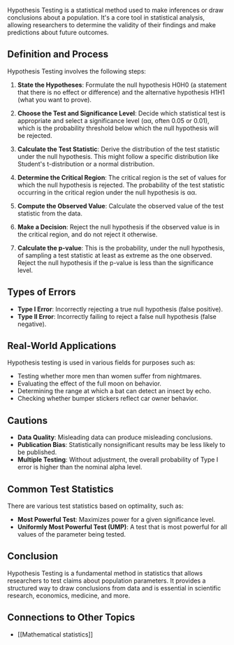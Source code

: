 Hypothesis Testing is a statistical method used to make inferences or draw conclusions about a population. It's a core tool in statistical analysis, allowing researchers to determine the validity of their findings and make predictions about future outcomes.

## Definition and Process

Hypothesis Testing involves the following steps:

1. **State the Hypotheses**: Formulate the null hypothesis H0H0​ (a statement that there is no effect or difference) and the alternative hypothesis H1H1​ (what you want to prove).
    
2. **Choose the Test and Significance Level**: Decide which statistical test is appropriate and select a significance level (αα, often 0.05 or 0.01), which is the probability threshold below which the null hypothesis will be rejected.
    
3. **Calculate the Test Statistic**: Derive the distribution of the test statistic under the null hypothesis. This might follow a specific distribution like Student's t-distribution or a normal distribution.
    
4. **Determine the Critical Region**: The critical region is the set of values for which the null hypothesis is rejected. The probability of the test statistic occurring in the critical region under the null hypothesis is αα.
    
5. **Compute the Observed Value**: Calculate the observed value of the test statistic from the data.
    
6. **Make a Decision**: Reject the null hypothesis if the observed value is in the critical region, and do not reject it otherwise.
    
7. **Calculate the p-value**: This is the probability, under the null hypothesis, of sampling a test statistic at least as extreme as the one observed. Reject the null hypothesis if the p-value is less than the significance level.
    

## Types of Errors

- **Type I Error**: Incorrectly rejecting a true null hypothesis (false positive).
- **Type II Error**: Incorrectly failing to reject a false null hypothesis (false negative).

## Real-World Applications

Hypothesis testing is used in various fields for purposes such as:

- Testing whether more men than women suffer from nightmares.
- Evaluating the effect of the full moon on behavior.
- Determining the range at which a bat can detect an insect by echo.
- Checking whether bumper stickers reflect car owner behavior.

## Cautions

- **Data Quality**: Misleading data can produce misleading conclusions.
- **Publication Bias**: Statistically nonsignificant results may be less likely to be published.
- **Multiple Testing**: Without adjustment, the overall probability of Type I error is higher than the nominal alpha level.

## Common Test Statistics

There are various test statistics based on optimality, such as:

- **Most Powerful Test**: Maximizes power for a given significance level.
- **Uniformly Most Powerful Test (UMP)**: A test that is most powerful for all values of the parameter being tested.

## Conclusion

Hypothesis Testing is a fundamental method in statistics that allows researchers to test claims about population parameters. It provides a structured way to draw conclusions from data and is essential in scientific research, economics, medicine, and more.

## Connections to Other Topics

* [[Mathematical statistics]]